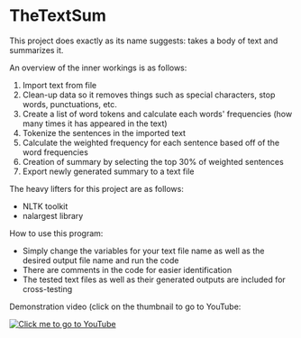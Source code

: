 # TheTextSum

This project does exactly as its name suggests: takes a body of text and summarizes it.


An overview of the inner workings is as follows:
1) Import text from file
2) Clean-up data so it removes things such as special characters, stop words, punctuations, etc.
3) Create a list of word tokens and calculate each words' frequencies (how many times it has appeared in the text)
4) Tokenize the sentences in the imported text
5) Calculate the weighted frequency for each sentence based off of the word frequencies
6) Creation of summary by selecting the top 30% of weighted sentences
7) Export newly generated summary to a text file


The heavy lifters for this project are as follows:
- NLTK toolkit
- nalargest library


How to use this program:
- Simply change the variables for your text file name as well as the desired output file name and run the code
- There are comments in the code for easier identification
- The tested text files as well as their generated outputs are included for cross-testing


Demonstration video (click on the thumbnail to go to YouTube:

[![Click me to go to YouTube](https://img.youtube.com/vi/MH_vVYadtXY/0.jpg)](https://www.youtube.com/watch?v=MH_vVYadtXY)
